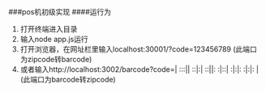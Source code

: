###pos机初级实现
####运行为
1. 打开终端进入目录
2. 输入node app.js运行
3. 打开浏览器，在网址栏里输入localhost:30001/?code=123456789 (此端口为zipcode转barcode)
4. 或者输入http://localhost:3002/barcode?code=| :::|| ::|:| ::||: :|::| :|:|: :|:|: |(此端口为barcode转zipcode)
